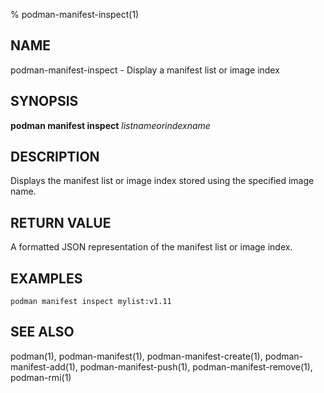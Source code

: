 % podman-manifest-inspect(1)

## NAME
podman\-manifest\-inspect - Display a manifest list or image index

## SYNOPSIS
**podman manifest inspect** *listnameorindexname*

## DESCRIPTION

Displays the manifest list or image index stored using the specified image name.

## RETURN VALUE

A formatted JSON representation of the manifest list or image index.

## EXAMPLES

```
podman manifest inspect mylist:v1.11
```

## SEE ALSO
podman(1), podman-manifest(1), podman-manifest-create(1), podman-manifest-add(1), podman-manifest-push(1), podman-manifest-remove(1), podman-rmi(1)

